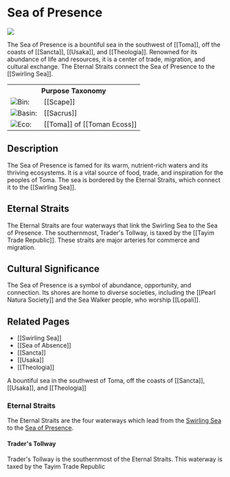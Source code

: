 <!-- wiki-header-section:start -->
# Sea of Presence

<img src="wiki_images/Sea of Presence.png"><i></i></img>

The Sea of Presence is a bountiful sea in the southwest of [[Toma]], off the coasts of [[Sancta]], [[Usaka]], and [[Theologia]]. Renowned for its abundance of life and resources, it is a center of trade, migration, and cultural exchange. The Eternal Straits connect the Sea of Presence to the [[Swirling Sea]].
<!-- wiki-header-section:end -->

<!-- taxonomy-table-section:start -->
<div class="taxonomy-table">
  <table>
    <tr>
      <th colspan="3">Purpose Taxonomy</th>
    </tr>
    <tr>
      <td class="taxon-label"><img src="svg/bin.svg" class="taxon-icon">Bin:</td>
      <td class="taxon-content" colspan="2">[[Scape]]</td>
    </tr>
    <tr>
      <td class="taxon-label"><img src="svg/basin.svg" class="taxon-icon">Basin:</td>
      <td class="taxon-content" colspan="2">[[Sacrus]]</td>
    </tr>
    <tr>
      <td class="taxon-label"><img src="svg/eco.svg" class="taxon-icon">Eco:</td>
      <td class="taxon-content" colspan="2">[[Toma]] of [[Toman Ecoss]]</td>
    </tr>
  </table>
</div>
<!-- taxonomy-table-section:end -->

## Description

The Sea of Presence is famed for its warm, nutrient-rich waters and its thriving ecosystems. It is a vital source of food, trade, and inspiration for the peoples of Toma. The sea is bordered by the Eternal Straits, which connect it to the [[Swirling Sea]].

## Eternal Straits

The Eternal Straits are four waterways that link the Swirling Sea to the Sea of Presence. The southernmost, Trader's Tollway, is taxed by the [[Tayim Trade Republic]]. These straits are major arteries for commerce and migration.

## Cultural Significance

The Sea of Presence is a symbol of abundance, opportunity, and connection. Its shores are home to diverse societies, including the [[Pearl Natura Society]] and the Sea Walker people, who worship [[Lopali]].

## Related Pages

- [[Swirling Sea]]
- [[Sea of Absence]]
- [[Sancta]]
- [[Usaka]]
- [[Theologia]]

<!-- not-for-live-publishing:start -->
<!-- obsidian-pull:start -->
A bountiful sea in the southwest of Toma, off the coasts of [[Sancta]], [[Usaka]], and [[Theologia]]


### Eternal Straits

The Eternal Straits are the four waterways which lead from the [Swirling Sea](https://docs.google.com/document/d/10D8PXlLEv_uIfwx1kJW3_zZX4TS_wvqO_dKRv0IMuXc/edit#heading=h.nbr97a6x44em) to the [Sea of Presence](https://docs.google.com/document/d/10D8PXlLEv_uIfwx1kJW3_zZX4TS_wvqO_dKRv0IMuXc/edit#heading=h.pjybkakhz26g).

#### Trader's Tollway

Trader's Tollway is the southernmost of the Eternal Straits. This waterway is taxed by the Tayim Trade Republic
<!-- obsidian-pull:end -->
<!-- not-for-live-publishing:end -->